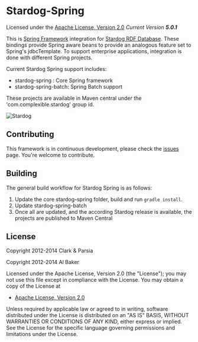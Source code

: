 Stardog-Spring
==========

Licensed under the [Apache License, Version 2.0](http://www.apache.org/licenses/LICENSE-2.0)
_Current Version **5.0.1**_

This is [Spring Framework](http://springsource.org) integration for [Stardog RDF Database](http://stardog.com). These bindings
provide Spring aware beans to provide an analogous feature set to Spring's
jdbcTemplate.  To support enterprise applications, integration is done with different Spring projects. 

Current Stardog Spring support includes:

* stardog-spring : Core Spring framework
* stardog-spring-batch: Spring Batch support

These projects are available in Maven central under the 'com.complexible.stardog' group id.


![Stardog](http://stardog.com/img/stardog.png)


## Contributing ##

This framework is in continuous development, please check the [issues](https://github.com/complexible/stardog-spring/issues) page. You're welcome to contribute.

## Building 

The general build workflow for Stardog Spring is as follows:

1. Update the core stardog-spring folder, build and run `gradle install`.  
2. Update stardog-spring-batch
3. Once all are updated, and the according Stardog release is available, the projects are published to Maven Central


## License

Copyright 2012-2014 Clark & Parsia

Copyright 2012-2014 Al Baker

Licensed under the Apache License, Version 2.0 (the "License");
you may not use this file except in compliance with the License.
You may obtain a copy of the License at

* [Apache License, Version 2.0](http://www.apache.org/licenses/LICENSE-2.0)

Unless required by applicable law or agreed to in writing, software
distributed under the License is distributed on an "AS IS" BASIS,
WITHOUT WARRANTIES OR CONDITIONS OF ANY KIND, either express or implied.
See the License for the specific language governing permissions and
limitations under the License.
